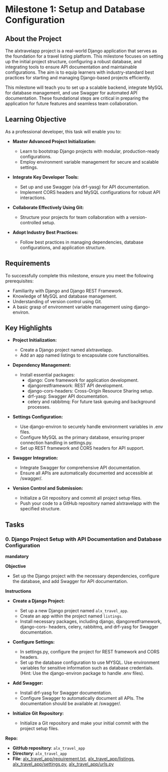 # Milestone 1: Setup and Database Configuration

## About the Project

The alxtravelapp project is a real-world Django application that serves as the foundation for a travel listing platform. This milestone focuses on setting up the initial project structure, configuring a robust database, and integrating tools to ensure API documentation and maintainable configurations. The aim is to equip learners with industry-standard best practices for starting and managing Django-based projects efficiently.

This milestone will teach you to set up a scalable backend, integrate MySQL for database management, and use Swagger for automated API documentation. These foundational steps are critical in preparing the application for future features and seamless team collaboration.

## Learning Objective

As a professional developer, this task will enable you to:

- **Master Advanced Project Initialization:**

  - Learn to bootstrap Django projects with modular, production-ready configurations.
  - Employ environment variable management for secure and scalable settings.

- **Integrate Key Developer Tools:**

  - Set up and use Swagger (via drf-yasg) for API documentation.
  - Implement CORS headers and MySQL configurations for robust API interactions.

- **Collaborate Effectively Using Git:**

  - Structure your projects for team collaboration with a version-controlled setup.

- **Adopt Industry Best Practices:**

  - Follow best practices in managing dependencies, database configurations, and application structure.

## Requirements

To successfully complete this milestone, ensure you meet the following prerequisites:

  - Familiarity with Django and Django REST Framework.
  - Knowledge of MySQL and database management.
  - Understanding of version control using Git.
  - A basic grasp of environment variable management using django-environ.

## Key Highlights

- **Project Initialization:**

  - Create a Django project named alxtravelapp.
  - Add an app named listings to encapsulate core functionalities.

- **Dependency Management:**

  - Install essential packages:
    - django: Core framework for application development.
    - djangorestframework: REST API development.
    - django-cors-headers: Cross-Origin Resource Sharing setup.
    - drf-yasg: Swagger API documentation.
    - celery and rabbitmq: For future task queuing and background processes.

- **Settings Configuration:**

  - Use django-environ to securely handle environment variables in .env files.
  - Configure MySQL as the primary database, ensuring proper connection handling in settings.py.
  - Set up REST framework and CORS headers for API support.

- **Swagger Integration:**

  - Integrate Swagger for comprehensive API documentation.
  - Ensure all APIs are automatically documented and accessible at /swagger/.

- **Version Control and Submission:**

  - Initialize a Git repository and commit all project setup files.
  - Push your code to a GitHub repository named alxtravelapp with the specified structure.

## Tasks

### 0. Django Project Setup with API Documentation and Database Configuration

**mandatory**

**Objective**

- Set up the Django project with the necessary dependencies, configure the database, and add Swagger for API documentation.

**Instructions**

- **Create a Django Project:**

  - Set up a new Django project named `alx_travel_app`.
  - Create an app within the project named `listings`.
  - Install necessary packages, including django, djangorestframework, django-cors- headers, celery, rabbitmq, and drf-yasg for Swagger documentation.

- **Configure Settings:**

  - In settings.py, configure the project for REST framework and CORS headers.
  - Set up the database configuration to use MYSQL. Use environment variables for sensitive information such as database credentials. (Hint: Use the django-environ package to handle .env files).

- **Add Swagger:**

  - Install drf-yasg for Swagger documentation.
  - Configure Swagger to automatically document all APIs. The documentation should be available at /swagger/.

- **Initialize Git Repository:**

  - Initialize a Git repository and make your initial commit with the project setup files.

**Repo:**

- **GitHub repository**: `alx_travel_app`
- **Directory**: `alx_travel_app`
- **File**: [alx_travel_app/requirement.txt](./alx_travel_app/requirement.txt), [alx_travel_app/listings](./alx_travel_app/listings), [alx_travel_app/settings.py](./alx_travel_app/settings.py), [alx_travel_app/urls.py](./alx_travel_app/urls.py)
